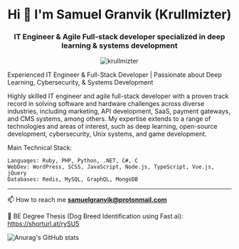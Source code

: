 <h1 align="center">Hi 👋 I'm Samuel Granvik (Krullmizter)</h1>
<h3 align="center">IT Engineer & Agile Full-stack developer specialized in deep learning & systems development </h3>
<p align="center"> <img src="https://komarev.com/ghpvc/?username=krullmizter&label=Profile%20views&color=0e75b6&style=flat" alt="krullmizter" /> </p>

<p>
Experienced IT Engineer & Full-Stack Developer | Passionate about Deep Learning, Cybersecurity, & Systems Development

Highly skilled IT engineer and agile full-stack developer with a proven track record in solving software and hardware challenges across diverse industries, including marketing, API development, SaaS, payment gateways, and CMS systems, among others. My expertise extends to a range of technologies and areas of interest, such as deep learning, open-source development, cybersecurity, Unix systems, and game development.

Main Technical Stack:

    Languages: Ruby, PHP, Python, .NET, C#, C
    WebDev: WordPress, SCSS, JavaScript, Node.js, TypeScript, Vue.js, jQuery
    Databases: Redis, MySQL, GraphQL, MongoDB
</p>

---

📫 How to reach me **samuelgranvik@protonmail.com**

📖 BE Degree Thesis (Dog Breed Identification using Fast.ai): https://shorturl.at/rySU5

![Anurag's GitHub stats](https://github-readme-stats.vercel.app/api?username=krullmizter&theme=cobalt2&show_icons=true)
